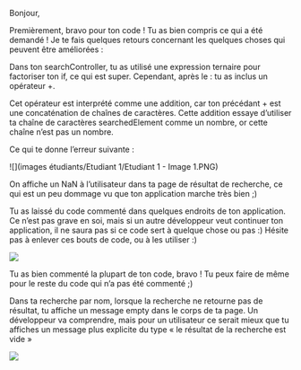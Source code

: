 Bonjour,

Premièrement, bravo pour ton code ! Tu as bien compris ce qui a été demandé !
Je te fais quelques retours concernant les quelques choses qui peuvent être améliorées :

Dans ton searchController, tu as utilisé une expression ternaire pour factoriser ton if, ce qui est super. 
Cependant, après le : tu as inclus un opérateur +. 


Cet opérateur est interprété comme une addition, car ton précédant + est une concaténation de chaînes de caractères. 
Cette addition essaye d’utiliser ta chaîne de caractères searchedElement comme un nombre, or cette chaîne n’est pas un nombre. 

Ce qui te donne l’erreur suivante : 

![](images étudiants/Etudiant 1/Etudiant 1 - Image 1.PNG)


On affiche un NaN à l’utilisateur dans ta page de résultat de recherche, 
ce qui est un peu dommage vu que ton application marche très bien ;)

Tu as laissé du code commenté dans quelques endroits de ton application. 
Ce n’est pas grave en soi, mais si un autre développeur veut continuer ton application, 
il ne saura pas si ce code sert à quelque chose ou pas :) Hésite pas à enlever ces bouts de code, ou à les utiliser :) 

![](http://surl.li/gtqox)



Tu as bien commenté la plupart de ton code, bravo ! Tu peux faire de même pour le reste du code qui n’a pas été commenté ;)

Dans ta recherche par nom, lorsque la recherche ne retourne pas de résultat, tu affiche un message empty dans le corps de ta page. 
Un développeur va comprendre, mais pour un utilisateur ce serait mieux que tu affiches un message plus explicite du type « le résultat 
de la recherche est vide »

![](http://surl.li/gtqpb)



